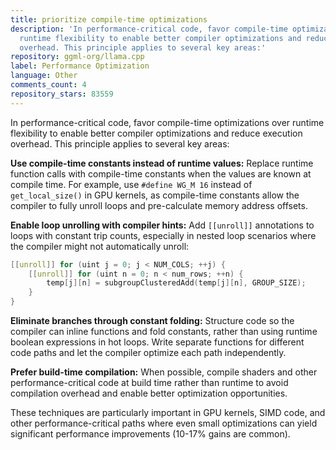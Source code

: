 ```yaml
---
title: prioritize compile-time optimizations
description: 'In performance-critical code, favor compile-time optimizations over
  runtime flexibility to enable better compiler optimizations and reduce execution
  overhead. This principle applies to several key areas:'
repository: ggml-org/llama.cpp
label: Performance Optimization
language: Other
comments_count: 4
repository_stars: 83559
---
```


In performance-critical code, favor compile-time optimizations over runtime flexibility to enable better compiler optimizations and reduce execution overhead. This principle applies to several key areas:

**Use compile-time constants instead of runtime values:** Replace runtime function calls with compile-time constants when the values are known at compile time. For example, use `#define WG_M 16` instead of `get_local_size()` in GPU kernels, as compile-time constants allow the compiler to fully unroll loops and pre-calculate memory address offsets.

**Enable loop unrolling with compiler hints:** Add `[[unroll]]` annotations to loops with constant trip counts, especially in nested loop scenarios where the compiler might not automatically unroll:

```cpp
[[unroll]] for (uint j = 0; j < NUM_COLS; ++j) {
    [[unroll]] for (uint n = 0; n < num_rows; ++n) {
        temp[j][n] = subgroupClusteredAdd(temp[j][n], GROUP_SIZE);
    }
}
```

**Eliminate branches through constant folding:** Structure code so the compiler can inline functions and fold constants, rather than using runtime boolean expressions in hot loops. Write separate functions for different code paths and let the compiler optimize each path independently.

**Prefer build-time compilation:** When possible, compile shaders and other performance-critical code at build time rather than runtime to avoid compilation overhead and enable better optimization opportunities.

These techniques are particularly important in GPU kernels, SIMD code, and other performance-critical paths where even small optimizations can yield significant performance improvements (10-17% gains are common).